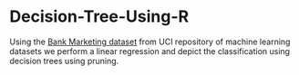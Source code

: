 # Decision-Tree-Using-R
Using the [Bank Marketing dataset](http://archive.ics.uci.edu/ml/datasets/Bank+Marketing) from UCI repository of machine learning datasets we perform a linear regression and depict the classification using decision trees using pruning.
